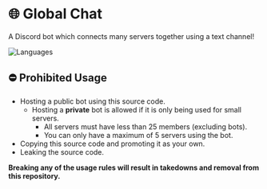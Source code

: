# 🌐 Global Chat
A Discord bot which connects many servers together using a text channel!

![Languages](https://skillicons.dev/icons?i=nodejs,ts,express,mongodb,sentry,github)

## ⛔ Prohibited Usage
- Hosting a public bot using this source code.
  - Hosting a **private** bot is allowed if it is only being used for small servers.
    - All servers must have less than 25 members (excluding bots).
    - You can only have a maximum of 5 servers using the bot.
- Copying this source code and promoting it as your own.
- Leaking the source code.

**Breaking any of the usage rules will result in takedowns and removal from this repository.**

